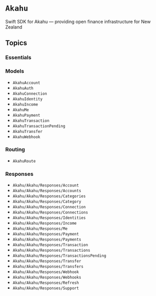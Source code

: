 # ``Akahu``

Swift SDK for Akahu — providing open finance infrastructure for New Zealand


## Topics
                
### Essentials

### Models

- ``AkahuAccount``
- ``AkahuAuth``
- ``AkahuConnection``
- ``AkahuIdentity``
- ``AkahuIncome``
- ``AkahuMe``
- ``AkahuPayment``
- ``AkahuTransaction``
- ``AkahuTransactionPending``
- ``AkahuTransfer``
- ``AkahuWebhook``

### Routing

- ``AkahuRoute``


### Responses

- ``Akahu/Akahu/Responses/Account``
- ``Akahu/Akahu/Responses/Accounts``
- ``Akahu/Akahu/Responses/Categories``
- ``Akahu/Akahu/Responses/Category``
- ``Akahu/Akahu/Responses/Connection``
- ``Akahu/Akahu/Responses/Connections``
- ``Akahu/Akahu/Responses/Identities``
- ``Akahu/Akahu/Responses/Income``
- ``Akahu/Akahu/Responses/Me``
- ``Akahu/Akahu/Responses/Payment``
- ``Akahu/Akahu/Responses/Payments``
- ``Akahu/Akahu/Responses/Transaction``
- ``Akahu/Akahu/Responses/Transactions``
- ``Akahu/Akahu/Responses/TransactionsPending``
- ``Akahu/Akahu/Responses/Transfer``
- ``Akahu/Akahu/Responses/Transfers``
- ``Akahu/Akahu/Responses/Webhook``
- ``Akahu/Akahu/Responses/Webhooks``
- ``Akahu/Akahu/Responses/Refresh``
- ``Akahu/Akahu/Responses/Support``
